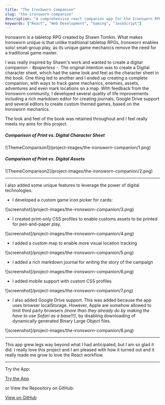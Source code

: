 ```yaml
---
title: "The IronSworn Companion"
slug: "the-ironsworn-companion"
description: "A comprehensive react companion app for the Ironsworn RPG"
keywords: ["React", "Web Development", "Gaming", "JavaScript"]
---
```


Ironsworn is a tabletop RPG created by Shawn Tomkin. What makes Ironsworn unique is that unlike traditional tabletop RPGs, Ironsworn enables solo/ small-group play, as its unique game mechanics remove the need for a traditional game master.

I was really inspired by Shawn's work and wanted to create a digital companion _- #paperless -_. The original intention was to create a Digital character sheet, which had the same look and feel as the character sheet in the book. One thing led to another and I ended up creating a complete companion, with ways to track game mechanics, enemies, assets, adventures and even mark locations on a map. With feedback from the Ironsworn community, I developed several quality of life improvements including a rich markdown editor for creating journals, Google Drive support and several editors to create custom themed games, based on the Ironsworn mechanics.

The look and feel of the book was retained throughout and I feel really meets my aims for this project.

##### Comparison of Print vs. Digital Character Sheet

![ThemeComparison1]/project-images/the-ironsworn-companion/1.png)

##### Comparison of Print vs. Digital Assets

![ThemeComparison2]/project-images/the-ironsworn-companion/2.png)

---

I also added some unique features to leverage the power of digital technologies.

- I developed a custom game icon picker for cards:

![screenshot]/project-images/the-ironsworn-companion/3.png)

- I created print-only CSS profiles to enable customs assets to be printed for pen-and-paper play.

![screenshot]/project-images/the-ironsworn-companion/4.png)

- I added a custom map to enable more visual location tracking

![screenshot]/project-images/the-ironsworn-companion/5.png)

- I added a rich markdown journal for writing the story of the campaign

![screenshot]/project-images/the-ironsworn-companion/6.png)

- I added mobile support with custom CSS profiles

![screenshot]/project-images/the-ironsworn-companion/7.png)

- I also added Google Drive support. This was added because the app uses browser localStorage. However, Apple are somehow allowed to limit third party browsers _(more than they already do by making the have to use Safari as a base!!!)_, by disabling downloading of dynamically generated Binary Large Object files.

![screenshot]/project-images/the-ironsworn-companion/8.png)

---

This app grew legs way beyond what I had anticipated, but I am so glad it did. I really love this project and I am pleased with how it turned out and it really made me grow to love the React workflow.

---

Try the App:

<a className="btn btn-dark" href="https://gcoulby.github.io/IronswornCompanion/"  target="_blank" rel="noopener noreferrer"><i className="fa fa-globe"></i> Try the App</a>

or View the Repository on GitHub:

<a className="btn btn-dark" href="https://github.com/gcoulby/IronswornCompanion"  target="_blank" rel="noopener noreferrer"><i className="fa fa-github"></i> View on GitHub</a>
